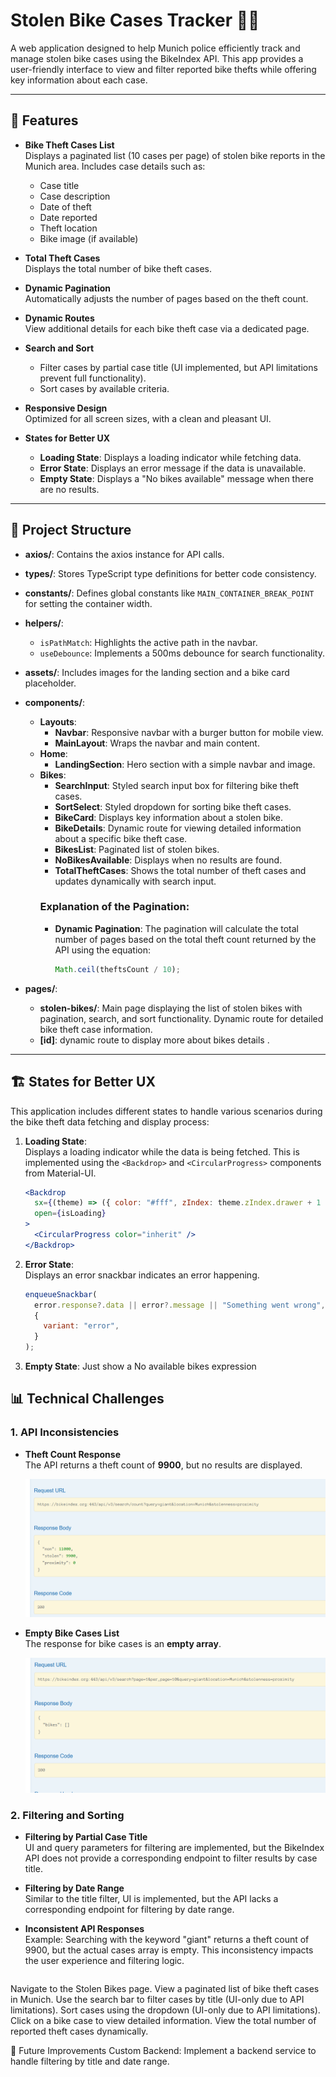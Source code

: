 # Stolen Bike Cases Tracker 🚴‍♂️

A web application designed to help Munich police efficiently track and manage stolen bike cases using the BikeIndex API. This app provides a user-friendly interface to view and filter reported bike thefts while offering key information about each case.

---

## 🚀 Features

- **Bike Theft Cases List**  
  Displays a paginated list (10 cases per page) of stolen bike reports in the Munich area. Includes case details such as:

  - Case title
  - Case description
  - Date of theft
  - Date reported
  - Theft location
  - Bike image (if available)

- **Total Theft Cases**  
  Displays the total number of bike theft cases.

- **Dynamic Pagination**  
  Automatically adjusts the number of pages based on the theft count.

- **Dynamic Routes**  
  View additional details for each bike theft case via a dedicated page.

- **Search and Sort**

  - Filter cases by partial case title (UI implemented, but API limitations prevent full functionality).
  - Sort cases by available criteria.

- **Responsive Design**  
  Optimized for all screen sizes, with a clean and pleasant UI.

- **States for Better UX**
  - **Loading State**: Displays a loading indicator while fetching data.
  - **Error State**: Displays an error message if the data is unavailable.
  - **Empty State**: Displays a "No bikes available" message when there are no results.

---

## 📂 Project Structure

- **axios/**: Contains the axios instance for API calls.
- **types/**: Stores TypeScript type definitions for better code consistency.
- **constants/**: Defines global constants like `MAIN_CONTAINER_BREAK_POINT` for setting the container width.
- **helpers/**:
  - `isPathMatch`: Highlights the active path in the navbar.
  - `useDebounce`: Implements a 500ms debounce for search functionality.
- **assets/**: Includes images for the landing section and a bike card placeholder.
- **components/**:

  - **Layouts**:
    - **Navbar**: Responsive navbar with a burger button for mobile view.
    - **MainLayout**: Wraps the navbar and main content.
  - **Home**:
    - **LandingSection**: Hero section with a simple navbar and image.
  - **Bikes**:
    - **SearchInput**: Styled search input box for filtering bike theft cases.
    - **SortSelect**: Styled dropdown for sorting bike theft cases.
    - **BikeCard**: Displays key information about a stolen bike.
    - **BikeDetails**: Dynamic route for viewing detailed information about a specific bike theft case.
    - **BikesList**: Paginated list of stolen bikes.
    - **NoBikesAvailable**: Displays when no results are found.
    - **TotalTheftCases**: Shows the total number of theft cases and updates dynamically with search input.
    ### Explanation of the Pagination:
    - **Dynamic Pagination**: The pagination will calculate the total number of pages based on the total theft count returned by the API using the equation:
      ```js
      Math.ceil(theftsCount / 10);
      ```

- **pages/**:
  - **stolen-bikes/**: Main page displaying the list of stolen bikes with pagination, search, and sort functionality. Dynamic route for detailed bike theft case information.
  - **[id]**: dynamic route to display more about bikes details .

---

## 🏗️ States for Better UX

This application includes different states to handle various scenarios during the bike theft data fetching and display process:

1. **Loading State**:  
   Displays a loading indicator while the data is being fetched. This is implemented using the `<Backdrop>` and `<CircularProgress>` components from Material-UI.

   ```jsx
   <Backdrop
     sx={(theme) => ({ color: "#fff", zIndex: theme.zIndex.drawer + 1 })}
     open={isLoading}
   >
     <CircularProgress color="inherit" />
   </Backdrop>
   ```

2. **Error State**:  
   Displays an error snackbar indicates an error happening.

   ```jsx
   enqueueSnackbar(
     error.response?.data || error?.message || "Something went wrong",
     {
       variant: "error",
     }
   );
   ```

3. **Empty State**:
   Just show a No available bikes expression

## 📊 Technical Challenges

### 1. **API Inconsistencies**

- **Theft Count Response**  
  The API returns a theft count of **9900**, but no results are displayed.

  ![API Theft Count Response](./public/assets/images/search-giant-count.png)

- **Empty Bike Cases List**  
  The response for bike cases is an **empty array**.

  ![Empty Bike Cases List](./public/assets/images/search-giant-empty.png)

### 2. **Filtering and Sorting**

- **Filtering by Partial Case Title**  
  UI and query parameters for filtering are implemented, but the BikeIndex API does not provide a corresponding endpoint to filter results by case title.
- **Filtering by Date Range**  
  Similar to the title filter, UI is implemented, but the API lacks a corresponding endpoint for filtering by date range.
- **Inconsistent API Responses**  
  Example: Searching with the keyword "giant" returns a theft count of 9900, but the actual cases array is empty. This inconsistency impacts the user experience and filtering logic.

  ```

  ```

Navigate to the Stolen Bikes page.
View a paginated list of bike theft cases in Munich.
Use the search bar to filter cases by title (UI-only due to API limitations).
Sort cases using the dropdown (UI-only due to API limitations).
Click on a bike case to view detailed information.
View the total number of reported theft cases dynamically.

🔮 Future Improvements
Custom Backend: Implement a backend service to handle filtering by title and date range.
